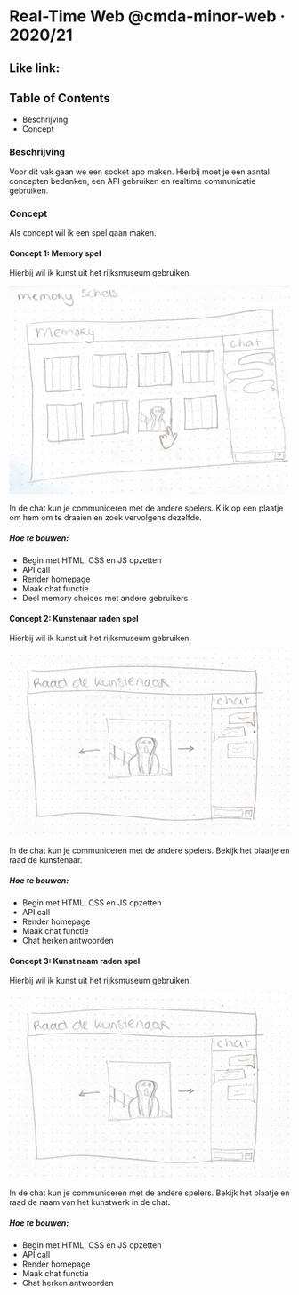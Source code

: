 # Real-Time Web @cmda-minor-web · 2020/21

## Like link:


## Table of Contents
- Beschrijving
- Concept

### Beschrijving
Voor dit vak gaan we een socket app maken. Hierbij moet je een aantal concepten bedenken, een API gebruiken en realtime communicatie gebruiken. 

### Concept
Als concept wil ik een spel gaan maken.
#### Concept 1: Memory spel
Hierbij wil ik kunst uit het rijksmuseum gebruiken.

![](./docs/img/memory.png)

In de chat kun je communiceren met de andere spelers.
Klik op een plaatje om hem om te draaien en zoek vervolgens dezelfde.

##### Hoe te bouwen:
- Begin met HTML, CSS en JS opzetten
- API call
- Render homepage
- Maak chat functie
- Deel memory choices met andere gebruikers


#### Concept 2: Kunstenaar raden spel
Hierbij wil ik kunst uit het rijksmuseum gebruiken.

![](./docs/img/raaddekunstenaar.png)

In de chat kun je communiceren met de andere spelers.
Bekijk het plaatje en raad de kunstenaar.

##### Hoe te bouwen:
- Begin met HTML, CSS en JS opzetten
- API call
- Render homepage
- Maak chat functie
- Chat herken antwoorden

#### Concept 3: Kunst naam raden spel
Hierbij wil ik kunst uit het rijksmuseum gebruiken.

![](./docs/img/raaddekunstenaar.png)

In de chat kun je communiceren met de andere spelers.
Bekijk het plaatje en raad de naam van het kunstwerk in de chat.

##### Hoe te bouwen:
- Begin met HTML, CSS en JS opzetten
- API call
- Render homepage
- Maak chat functie
- Chat herken antwoorden


<!-- ☝️ replace this description with a description of your own work -->

<!-- Add a nice image here at the end of the week, showing off your shiny frontend 📸 -->

<!-- Maybe a table of contents here? 📚 -->

<!-- How about a section that describes how to install this project? 🤓 -->

<!-- ...but how does one use this project? What are its features 🤔 -->

<!-- What external data source is featured in your project and what are its properties 🌠 -->

<!-- This would be a good place for your data life cycle ♻️-->

<!-- Maybe a checklist of done stuff and stuff still on your wishlist? ✅ -->

<!-- How about a license here? 📜  -->
